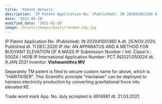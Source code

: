```yaml
---
title: 'Patent Details'
description: 'IP Patent Application No. (Published): IN 202041051360 A'
date: '2021-05-28'
modified_date: '2021-05-28'
image: /assets/images/posts/random-img.jpg
---
```


IP Patent Application No. (Published): IN 202041051360 A dt. 25.NOV.2020, Published dt. 11.DEC.2020 IP  itle:  AN APPARATUS AND A METHOD FOR BUOYANT ELEVATION OF A MASS IP Submission Number / Intl. Classi'n :  50024  / H01B IP International Application Number: PCT.IN2021.050024 dt. 9.JAN.2021 Inventor: **Vishwamithra MV** 

Separately TM patent is filed to secure custom name for above, which is "_HARITAISER_".  This Scientific principle "Haritaiser" can be deployed to harness electricity production by converting gravitational force into elevated KE. 

Trade word mark App. No. duly accepted is 4914881 dt. 21.03.2021.

